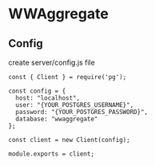 # WWAggregate

## Config
create server/config.js file
```
const { Client } = require('pg');

const config = {
  host: "localhost",
  user: "{YOUR_POSTGRES_USERNAME}",
  password: "{YOUR_POSTGRES_PASSWORD}",
  database: "wwaggregate"
};

const client = new Client(config);

module.exports = client;
```
